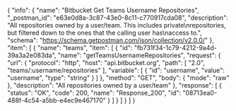 {
  "info": {
    "name": "Bitbucket Get Teams Username Repositories",
    "_postman_id": "e63e0d8a-3c87-43e0-8c11-c770917cda08",
    "description": "All repositories owned by a user/team. This includes private\nrepositories, but filtered down to the ones that the calling user has\naccess to.",
    "schema": "https://schema.getpostman.com/json/collection/v2.0.0/"
  },
  "item": [
    {
      "name": "teams",
      "item": [
        {
          "id": "fb731f34-1c79-4212-9a4d-39a3a2e083da",
          "name": "getTeamsUsernameRepositories",
          "request": {
            "url": {
              "protocol": "http",
              "host": "api.bitbucket.org",
              "path": [
                "2.0",
                "teams/:username/repositories"
              ],
              "variable": [
                {
                  "id": "username",
                  "value": "username",
                  "type": "string"
                }
              ]
            },
            "method": "GET",
            "body": {
              "mode": "raw"
            },
            "description": "All repositories owned by a user/team"
          },
          "response": [
            {
              "status": "OK",
              "code": 200,
              "name": "Response_200",
              "id": "08713ea0-488f-4c54-a5bb-e4ec9e467170"
            }
          ]
        }
      ]
    }
  ]
}